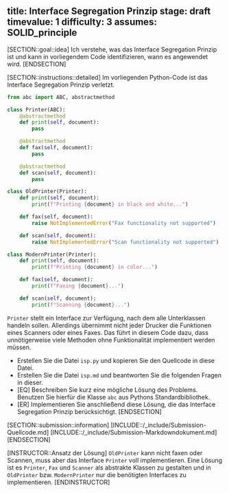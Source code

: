 title: Interface Segregation Prinzip
stage: draft
timevalue: 1
difficulty: 3
assumes: SOLID_principle
---

[SECTION::goal::idea]
Ich verstehe, was das Interface Segregation Prinzip ist und kann in vorliegendem Code 
identifizieren, wann es angewendet wird.
[ENDSECTION]

[SECTION::instructions::detailed]
Im vorliegenden Python-Code ist das Interface Segregation Prinzip verletzt.

```python
from abc import ABC, abstractmethod

class Printer(ABC):
    @abstractmethod
    def print(self, document):
        pass

    @abstractmethod
    def fax(self, document):
        pass

    @abstractmethod
    def scan(self, document):
        pass

class OldPrinter(Printer):
    def print(self, document):
        print(f"Printing {document} in black and white...")

    def fax(self, document):
        raise NotImplementedError("Fax functionality not supported")

    def scan(self, document):
        raise NotImplementedError("Scan functionality not supported")

class ModernPrinter(Printer):
    def print(self, document):
        print(f"Printing {document} in color...")

    def fax(self, document):
        print(f"Faxing {document}...")

    def scan(self, document):
        print(f"Scanning {document}...")
```

`Printer` stellt ein Interface zur Verfügung, nach dem alle Unterklassen handeln sollen.
Allerdings übernimmt nicht jeder Drucker die Funktionen eines Scanners oder eines Faxes.
Das führt in diesem Code dazu, dass unnötigerweise viele Methoden ohne Funktionalität 
implementiert werden müssen.

- Erstellen Sie die Datei `isp.py` und kopieren Sie den Quellcode in diese Datei.
- Erstellen Sie die Datei `isp.md` und beantworten Sie die folgenden Fragen in dieser.
- [EQ] Beschreiben Sie kurz eine mögliche Lösung des Problems.
  Benutzen Sie hierfür die Klasse `abc` aus Pythons Standardbibliothek.
- [ER] Implementieren Sie anschließend diese Lösung, die das Interface Segregation Prinzip 
  berücksichtigt.
[ENDSECTION]

[SECTION::submission::information]
[INCLUDE::/_include/Submission-Quellcode.md]
[INCLUDE::/_include/Submission-Markdowndokument.md]
[ENDSECTION]

[INSTRUCTOR::Ansatz der Lösung]
`OldPrinter` kann nicht faxen oder Scannen, muss aber das Interface `Printer` voll implementieren. 
Eine Lösung ist es `Printer`, `Fax` und `Scanner` als abstrakte Klassen zu gestalten und in 
`OldPrinter` bzw. `ModernPrinter` nur die benötigten Interfaces zu implementieren.
[ENDINSTRUCTOR]
